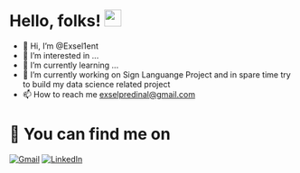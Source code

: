 # Hello, folks! <img src="https://camo.githubusercontent.com/e8e7b06ecf583bc040eb60e44eb5b8e0ecc5421320a92929ce21522dbc34c891/68747470733a2f2f6d656469612e67697068792e636f6d2f6d656469612f6876524a434c467a6361737252346961377a2f67697068792e676966" width="30px">


- 👋 Hi, I’m @Exsel1ent
- 👀 I’m interested in ...
- 🌱 I’m currently learning ...
- 🔭 I’m currently working on Sign Languange Project and in spare time try to build my data science related project
- 📫 How to reach me exselpredinal@gmail.com

<!---
Exsel1ent/Exsel1ent is a ✨ special ✨ repository because its `README.md` (this file) appears on your GitHub profile.
You can click the Preview link to take a look at your changes.
--->



# 🔗 You can find me on 
<!-- Actual text -->

[![Gmail][1.2]][1] [![LinkedIn][2.2]][2] 

<!-- Icons -->

[1.2]: https://user-images.githubusercontent.com/98594283/151666161-75b396bf-414d-4dfd-aee3-11f901724523.png
[2.2]: https://user-images.githubusercontent.com/98594283/151666210-6cbeeaf3-b03f-4e60-811d-dd853a02a7e5.png

<!-- Links to your social media accounts -->

[1]: mailto:exselpredinal@gmail.com
[2]: https://doc-14-08-docs.googleusercontent.com/docs/securesc/bmn49fpqsgnhf23vhj8rmf4ko793lhfo/doer9mobe1nj4697v560rtpbtsmehl6j/1643469600000/16832788122944197911/16832788122944197911/181Pzb81C3LY0fFwSBMO9yuKK0hAy_CYE?e=download&authuser=0


